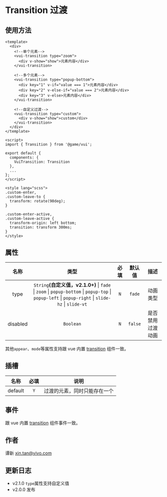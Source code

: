 # Transition 过渡

## 使用方法

```vue
<template>
  <div>
    <!--单个元素-->
    <vui-transition type="zoom">
      <div v-show="show">元素内容</div>
    </vui-transition>

    <!--多个元素-->
    <vui-transition type="popup-bottom">
      <div key="1" v-if="value === 1">元素内容</div>
      <div key="2" v-else-if="value === 2">元素内容</div>
      <div key="3" v-else>元素内容</div>
    </vui-transition>

    <!--自定义过渡-->
    <vui-transition type="custom">
      <div v-show="show">custom</div>
    </vui-transition>
  </div>
</template>

<script>
import { Transition } from '@game/vui';

export default {
  components: {
    VuiTransition: Transition
  },
  ...
};
</script>

<style lang="scss">
.custom-enter,
.custom-leave-to {
  transform: rotate(90deg);
}

.custom-enter-active,
.custom-leave-active {
  transform-origin: left bottom;
  transition: transform 300ms;
}
</style>
```

## 属性

|   名称   |                                                                                       类型                                                                                        | 必填 | 默认值  |       描述       |
| :------: | :-------------------------------------------------------------------------------------------------------------------------------------------------------------------------------: | :--: | :-----: | :--------------: |
|   type   | `String`**(自定义值，v2.1.0+)** &#124; `fade` &#124; `zoom` &#124; `popup-bottom` &#124; `popup-top` &#124; `popup-left` &#124; `popup-right` &#124; `slide-hz` &#124; `slide-vt` | `N`  | `fade`  |     动画类型     |
| disabled |                                                                                     `Boolean`                                                                                     | `N`  | `false` | 是否禁用过渡动画 |

其他`appear`、`mode`等属性支持跟 vue 内置 [transition](https://cn.vuejs.org/v2/api/#transition) 组件一致。

## 插槽

|  名称   | 必填 |             说明             |
| :-----: | :--: | :--------------------------: |
| default | `Y`  | 过渡的元素，同时只能存在一个 |

## 事件

跟 vue 内置 [transition](https://cn.vuejs.org/v2/api/#transition) 组件事件一致。

## 作者

谭新 <xin.tan@vivo.com>

## 更新日志

- v2.1.0 `type`属性支持自定义值
- v2.0.0 发布
